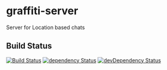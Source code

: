 # graffiti-server
Server for Location based chats

## Build Status
[![Build Status](https://secure.travis-ci.org/josebur86/graffiti-server.png?branch=master)](http://travis-ci.org/josebur86/graffiti-server)
[![dependency Status](https://david-dm.org/josebur86/graffiti-server.svg?branch=master)](https://david-dm.org/josebur86/graffiti-server)
[![devDependency Status](https://david-dm.org/josebur86/graffiti-server/dev-status.svg)](https://david-dm.org/josebur86/graffiti-server#info=devDependencies)
